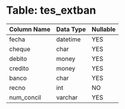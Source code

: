 # Table: tes_extban

| Column Name | Data Type | Nullable |
|-------------|-----------|----------|
| fecha | datetime | YES |
| cheque | char | YES |
| debito | money | YES |
| credito | money | YES |
| banco | char | YES |
| recno | int | NO |
| num_concil | varchar | YES |
